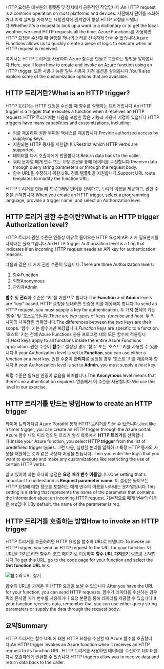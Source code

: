 <span data-ttu-id="f910e-101">HTTP 요청은 대부분의 플랫폼 및 장치에서 공통적인 작업입니다.</span><span class="sxs-lookup"><span data-stu-id="f910e-101">An HTTP request is a common operation on most platforms and devices.</span></span> <span data-ttu-id="f910e-102">사전에서 단어를 조회하거나 지역 날씨를 가져오는 요청인지에 관계없이 항상 HTTP 요청을 보냅니다.</span><span class="sxs-lookup"><span data-stu-id="f910e-102">Whether it's a request to look up a word in a dictionary or to get the local weather, we send HTTP requests all the time.</span></span> <span data-ttu-id="f910e-103">Azure Functions를 사용하면 HTTP 요청을 수신할 때 실행할 하나의 논리를 신속하게 만들 수 있습니다.</span><span class="sxs-lookup"><span data-stu-id="f910e-103">Azure Functions allows us to quickly create a piece of logic to execute when an HTTP request is received.</span></span>  

<span data-ttu-id="f910e-104">여기서는 HTTP 트리거를 사용하여 Azure 함수를 만들고 호출하는 방법을 알아봅니다.</span><span class="sxs-lookup"><span data-stu-id="f910e-104">Here, you'll learn how to create and invoke an Azure function using an HTTP trigger.</span></span> <span data-ttu-id="f910e-105">또한 사용 가능한 일부 사용자 지정 옵션을 살펴봅니다.</span><span class="sxs-lookup"><span data-stu-id="f910e-105">You'll also explore some of the customization options that are available.</span></span>

## <a name="what-is-an-http-trigger"></a><span data-ttu-id="f910e-106">HTTP 트리거란?</span><span class="sxs-lookup"><span data-stu-id="f910e-106">What is an HTTP trigger?</span></span>

<span data-ttu-id="f910e-107">HTTP 트리거는 HTTP 요청을 수신할 때 함수를 실행하는 트리거입니다.</span><span class="sxs-lookup"><span data-stu-id="f910e-107">An HTTP trigger is a trigger that executes a function when it receives an HTTP request.</span></span> <span data-ttu-id="f910e-108">HTTP 트리거에는 다음을 포함한 많은 기능과 사용자 지정이 있습니다.</span><span class="sxs-lookup"><span data-stu-id="f910e-108">HTTP triggers have many capabilities and customizations, including:</span></span>

- <span data-ttu-id="f910e-109">키를 제공하여 권한 부여된 액세스를 제공합니다.</span><span class="sxs-lookup"><span data-stu-id="f910e-109">Provide authorized access by supplying keys.</span></span>
- <span data-ttu-id="f910e-110">지원되는 HTTP 동사를 제한합니다.</span><span class="sxs-lookup"><span data-stu-id="f910e-110">Restrict which HTTP verbs are supported.</span></span>
- <span data-ttu-id="f910e-111">데이터를 다시 호출자에게 반환합니다.</span><span class="sxs-lookup"><span data-stu-id="f910e-111">Return data back to the caller.</span></span>
- <span data-ttu-id="f910e-112">쿼리 문자열 매개 변수 또는 요청 본문을 통해 데이터를 수신합니다.</span><span class="sxs-lookup"><span data-stu-id="f910e-112">Receive data through query string parameters or through the request body.</span></span>
- <span data-ttu-id="f910e-113">함수 URL을 수정하기 위한 URL 경로 템플릿을 지원합니다.</span><span class="sxs-lookup"><span data-stu-id="f910e-113">Support URL route templates to modify the function URL.</span></span>

<span data-ttu-id="f910e-114">HTTP 트리거를 만들 때 프로그래밍 언어를 선택하고, 트리거 이름을 제공하고, 권한 수준을 선택합니다.</span><span class="sxs-lookup"><span data-stu-id="f910e-114">When you create an HTTP trigger, select a programming language, provide a trigger name, and select an Authorization level.</span></span>

## <a name="what-is-an-http-trigger-authorization-level"></a><span data-ttu-id="f910e-115">HTTP 트리거 권한 수준이란?</span><span class="sxs-lookup"><span data-stu-id="f910e-115">What is an HTTP trigger Authorization level?</span></span>

<span data-ttu-id="f910e-116">HTTP 트리거 권한 수준은 인증상 이유로 들어오는 HTTP 요청에 API 키가 필요한지를 나타내는 플래그입니다.</span><span class="sxs-lookup"><span data-stu-id="f910e-116">An HTTP trigger Authorization level is a flag that indicates if an incoming HTTP request needs an API key for authentication reasons.</span></span>

<span data-ttu-id="f910e-117">다음과 같은 세 가지 권한 수준이 있습니다.</span><span class="sxs-lookup"><span data-stu-id="f910e-117">There are three Authorization levels:</span></span>

1. <span data-ttu-id="f910e-118">함수</span><span class="sxs-lookup"><span data-stu-id="f910e-118">Function</span></span>
2. <span data-ttu-id="f910e-119">익명</span><span class="sxs-lookup"><span data-stu-id="f910e-119">Anonymous</span></span>
3. <span data-ttu-id="f910e-120">관리자</span><span class="sxs-lookup"><span data-stu-id="f910e-120">Admin</span></span>

<span data-ttu-id="f910e-121">**함수** 및 **관리자** 수준은 “키”를 기반으로 합니다.</span><span class="sxs-lookup"><span data-stu-id="f910e-121">The **Function** and **Admin** levels are "key" based.</span></span> <span data-ttu-id="f910e-122">HTTP 요청을 보내려면 인증용 키를 제공해야 합니다.</span><span class="sxs-lookup"><span data-stu-id="f910e-122">To send an HTTP request, you must supply a key for authentication.</span></span> <span data-ttu-id="f910e-123">두 가지 형식의 키는 ‘함수’ 및 ‘호스트’입니다.</span><span class="sxs-lookup"><span data-stu-id="f910e-123">There are two types of keys: *function* and *host*.</span></span> <span data-ttu-id="f910e-124">두 키 사이의 차이점은 범위입니다.</span><span class="sxs-lookup"><span data-stu-id="f910e-124">The differences between the two keys are their scope.</span></span> <span data-ttu-id="f910e-125">‘함수’ 키는 함수에만 해당합니다.</span><span class="sxs-lookup"><span data-stu-id="f910e-125">*Function* keys are specific to a function.</span></span> <span data-ttu-id="f910e-126">‘호스트’ 키는 전체 Azure Functions 응용 프로그램 내의 모든 함수에 적용됩니다.</span><span class="sxs-lookup"><span data-stu-id="f910e-126">*Host* keys apply to all functions inside the entire Azure Functions application.</span></span> <span data-ttu-id="f910e-127">권한 수준이 **함수**로 설정된 경우 ‘함수’ 또는 ‘호스트’ 키를 사용할 수 있습니다.</span><span class="sxs-lookup"><span data-stu-id="f910e-127">If your Authorization level is set to **Function**, you can use either a *function* or a *host* key.</span></span> <span data-ttu-id="f910e-128">권한 수준이 **관리자**로 설정된 경우 ‘호스트’ 키를 제공해야 합니다.</span><span class="sxs-lookup"><span data-stu-id="f910e-128">If your Authorization level is set to **Admin**, you must supply a *host* key.</span></span>

<span data-ttu-id="f910e-129">**익명** 수준은 필요한 인증이 없음을 의미합니다.</span><span class="sxs-lookup"><span data-stu-id="f910e-129">The **Anonymous** level means that there's no authentication required.</span></span> <span data-ttu-id="f910e-130">연습에서 이 수준을 사용합니다.</span><span class="sxs-lookup"><span data-stu-id="f910e-130">We use this level in our exercise.</span></span>

## <a name="how-to-create-an-http-trigger"></a><span data-ttu-id="f910e-131">HTTP 트리거를 만드는 방법</span><span class="sxs-lookup"><span data-stu-id="f910e-131">How to create an HTTP trigger</span></span>

<span data-ttu-id="f910e-132">타이머 트리거처럼 Azure Portal을 통해 HTTP 트리거를 만들 수 있습니다.</span><span class="sxs-lookup"><span data-stu-id="f910e-132">Just like a timer trigger, you can create an HTTP trigger through the Azure portal.</span></span> <span data-ttu-id="f910e-133">Azure 함수 내의 미리 정의된 트리거 형식 목록에서 **HTTP 트리거**를 선택합니다.</span><span class="sxs-lookup"><span data-stu-id="f910e-133">Inside your Azure function, you select **HTTP trigger** from the list of predefined trigger types.</span></span> <span data-ttu-id="f910e-134">그런 다음, 실행할 논리를 입력하고 특정 HTTP 동사의 사용을 제한하는 것과 같은 사용자 지정을 만듭니다.</span><span class="sxs-lookup"><span data-stu-id="f910e-134">Then you enter the logic that you want to execute and make any customizations like restricting the use of certain HTTP verbs.</span></span> 

<span data-ttu-id="f910e-135">알고 있어야 하는 하나의 설정은 **요청 매개 변수 이름**입니다.</span><span class="sxs-lookup"><span data-stu-id="f910e-135">One setting that's important to understand is **Request parameter name**.</span></span> <span data-ttu-id="f910e-136">이 설정은 들어오는 HTTP 요청에 대한 정보를 포함하는 매개 변수의 이름을 나타내는 문자열입니다.</span><span class="sxs-lookup"><span data-stu-id="f910e-136">This setting is a string that represents the name of the parameter that contains the information about an incoming HTTP request.</span></span> <span data-ttu-id="f910e-137">기본적으로 매개 변수의 이름은 *req*입니다.</span><span class="sxs-lookup"><span data-stu-id="f910e-137">By default, the name of the parameter is *req*.</span></span>

## <a name="how-to-invoke-an-http-trigger"></a><span data-ttu-id="f910e-138">HTTP 트리거를 호출하는 방법</span><span class="sxs-lookup"><span data-stu-id="f910e-138">How to invoke an HTTP trigger</span></span>

<span data-ttu-id="f910e-139">HTTP 트리거를 호출하려면 HTTP 요청을 함수의 URL로 보냅니다.</span><span class="sxs-lookup"><span data-stu-id="f910e-139">To invoke an HTTP trigger, you send an HTTP request to the URL for your function.</span></span> <span data-ttu-id="f910e-140">이 URL을 가져오려면 함수의 코드 페이지로 이동하여 **함수 URL 가져오기** 링크를 선택합니다.</span><span class="sxs-lookup"><span data-stu-id="f910e-140">To get this URL, go to the code page for your function and select the **Get function URL** link.</span></span>

![함수의 URL 찾기](../media-drafts/5-function-url.png)

<span data-ttu-id="f910e-142">함수의 URL을 가져온 후 HTTP 요청을 보낼 수 있습니다.</span><span class="sxs-lookup"><span data-stu-id="f910e-142">After you have the URL for your function, you can send HTTP requests.</span></span> <span data-ttu-id="f910e-143">함수가 데이터를 수신하는 경우 쿼리 문자열 매개 변수를 사용하거나 요청 본문을 통해 데이터를 제공할 수 있습니다.</span><span class="sxs-lookup"><span data-stu-id="f910e-143">If your function receives data, remember that you can use either query string parameters or supply the data through the request body.</span></span>

## <a name="summary"></a><span data-ttu-id="f910e-144">요약</span><span class="sxs-lookup"><span data-stu-id="f910e-144">Summary</span></span>

<span data-ttu-id="f910e-145">HTTP 트리거는 함수 URL에 대한 HTTP 요청을 수신할 때 Azure 함수를 호출합니다.</span><span class="sxs-lookup"><span data-stu-id="f910e-145">An HTTP trigger invokes an Azure function when it receives an HTTP request to its function URL.</span></span> <span data-ttu-id="f910e-146">HTTP 트리거를 사용하면 데이터를 수신하고 데이터를 다시 호출자에게 반환할 수 있습니다.</span><span class="sxs-lookup"><span data-stu-id="f910e-146">HTTP triggers allow you to receive data and return data back to the caller.</span></span>
